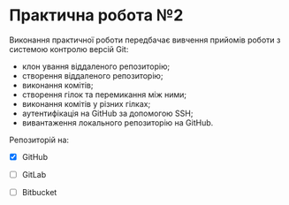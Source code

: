 # Практична робота №2
Виконання практичної роботи передбачає вивчення прийомів роботи з системою контролю версій Git:
<ul>
  <li>клон ування віддаленого репозиторію;</li>
  <li>створення віддаленого репозиторію;</li> 
  <li>виконання комітів;</li>
  <li>створення гілок та перемикання між ними;</li>
  <li>виконання комітів у різних гілках;</li>
  <li>аутентифікація на GitHub за допомогою SSH;</li>
  <li>вивантаження локального репозиторію на GitHub.</li>
</ul>
 Репозиторій на:

 - [x] GitHub
 - [ ] GitLab
 - [ ] Bitbucket


